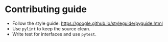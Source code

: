 # Contributing guide

- Follow the style guide: 
 https://google.github.io/styleguide/pyguide.html
- Use `pylint` to keep the source clean.
- Write test for interfaces and use `pytest`.
